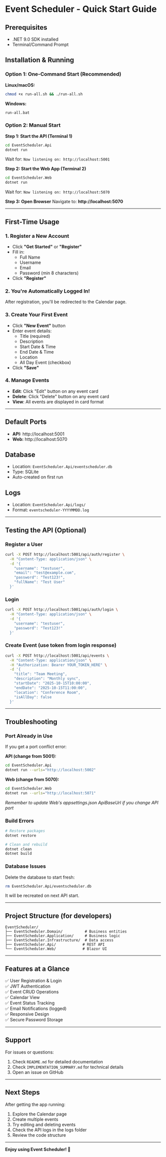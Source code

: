 # Event Scheduler - Quick Start Guide

## Prerequisites
- .NET 9.0 SDK installed
- Terminal/Command Prompt

## Installation & Running

### Option 1: One-Command Start (Recommended)

**Linux/macOS:**
```bash
chmod +x run-all.sh && ./run-all.sh
```

**Windows:**
```cmd
run-all.bat
```

### Option 2: Manual Start

**Step 1: Start the API (Terminal 1)**
```bash
cd EventScheduler.Api
dotnet run
```
Wait for: `Now listening on: http://localhost:5001`

**Step 2: Start the Web App (Terminal 2)**
```bash
cd EventScheduler.Web
dotnet run
```
Wait for: `Now listening on: http://localhost:5070`

**Step 3: Open Browser**
Navigate to: **http://localhost:5070**

---

## First-Time Usage

### 1. Register a New Account
- Click **"Get Started"** or **"Register"**
- Fill in:
  - Full Name
  - Username
  - Email
  - Password (min 8 characters)
- Click **"Register"**

### 2. You're Automatically Logged In!
After registration, you'll be redirected to the Calendar page.

### 3. Create Your First Event
- Click **"New Event"** button
- Enter event details:
  - Title (required)
  - Description
  - Start Date & Time
  - End Date & Time
  - Location
  - All Day Event (checkbox)
- Click **"Save"**

### 4. Manage Events
- **Edit**: Click "Edit" button on any event card
- **Delete**: Click "Delete" button on any event card
- **View**: All events are displayed in card format

---

## Default Ports
- **API:** http://localhost:5001
- **Web:** http://localhost:5070

## Database
- Location: `EventScheduler.Api/eventscheduler.db`
- Type: SQLite
- Auto-created on first run

## Logs
- Location: `EventScheduler.Api/logs/`
- Format: `eventscheduler-YYYYMMDD.log`

---

## Testing the API (Optional)

### Register a User
```bash
curl -X POST http://localhost:5001/api/auth/register \
  -H "Content-Type: application/json" \
  -d '{
    "username": "testuser",
    "email": "test@example.com",
    "password": "Test123!",
    "fullName": "Test User"
  }'
```

### Login
```bash
curl -X POST http://localhost:5001/api/auth/login \
  -H "Content-Type: application/json" \
  -d '{
    "username": "testuser",
    "password": "Test123!"
  }'
```

### Create Event (use token from login response)
```bash
curl -X POST http://localhost:5001/api/events \
  -H "Content-Type: application/json" \
  -H "Authorization: Bearer YOUR_TOKEN_HERE" \
  -d '{
    "title": "Team Meeting",
    "description": "Monthly sync",
    "startDate": "2025-10-15T10:00:00",
    "endDate": "2025-10-15T11:00:00",
    "location": "Conference Room",
    "isAllDay": false
  }'
```

---

## Troubleshooting

### Port Already in Use
If you get a port conflict error:

**API (change from 5001):**
```bash
cd EventScheduler.Api
dotnet run --urls="http://localhost:5002"
```

**Web (change from 5070):**
```bash
cd EventScheduler.Web
dotnet run --urls="http://localhost:5071"
```
*Remember to update Web's appsettings.json ApiBaseUrl if you change API port*

### Build Errors
```bash
# Restore packages
dotnet restore

# Clean and rebuild
dotnet clean
dotnet build
```

### Database Issues
Delete the database to start fresh:
```bash
rm EventScheduler.Api/eventscheduler.db
```
It will be recreated on next API start.

---

## Project Structure (for developers)

```
EventScheduler/
├── EventScheduler.Domain/          # Business entities
├── EventScheduler.Application/     # Business logic
├── EventScheduler.Infrastructure/  # Data access
├── EventScheduler.Api/            # REST API
└── EventScheduler.Web/            # Blazor UI
```

---

## Features at a Glance

✅ User Registration & Login  
✅ JWT Authentication  
✅ Event CRUD Operations  
✅ Calendar View  
✅ Event Status Tracking  
✅ Email Notifications (logged)  
✅ Responsive Design  
✅ Secure Password Storage  

---

## Support

For issues or questions:
1. Check `README.md` for detailed documentation
2. Check `IMPLEMENTATION_SUMMARY.md` for technical details
3. Open an issue on GitHub

---

## Next Steps

After getting the app running:
1. Explore the Calendar page
2. Create multiple events
3. Try editing and deleting events
4. Check the API logs in the logs folder
5. Review the code structure

---

**Enjoy using Event Scheduler! 🎉**
